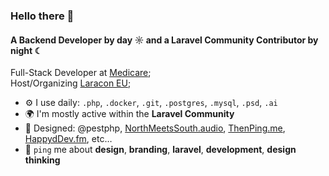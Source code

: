 ### Hello there 👋

#### A Backend Developer by day ☼ and a Laravel Community Contributor by night ☾

Full-Stack Developer at [Medicare](https://www.bitboxonline.com);<br>
Host/Organizing [Laracon EU](https://laracon.eu?ref=github-caneco);<br>

- ⚙️ I use daily: `.php`, `.docker`, `.git`, `.postgres`, `.mysql`, `.psd`, `.ai`
- 🌍 I'm mostly active within the **Laravel Community**
- 💅 Designed: @pestphp, [NorthMeetsSouth.audio](https://www.northmeetssouth.audio), [ThenPing.me](https://thenping.me), [HappydDev.fm](https://www.happydev.fm), etc…
- 💬 `ping` me about **design**, **branding**, **laravel**, **development**, **design thinking**
